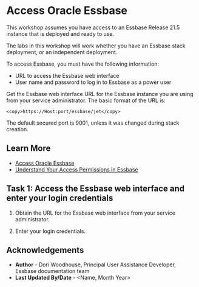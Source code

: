 # Access Oracle Essbase

This workshop assumes you have access to an Essbase Release 21.5 instance that is deployed and ready to use.

The labs in this workshop will work whether you have an Essbase stack deployment, or an independent deployment.

To access Essbase, you must have the following information:

* URL to access the Essbase web interface
* User name and password to log in to Essbase as a power user

Get the Essbase web interface URL for the Essbase instance you are using from your service administrator. The basic format of the URL is:

```
<copy>https://Host:port/essbase/jet</copy>
```

The default secured port is 9001, unless it was changed during stack creation.

## Learn More

* [Access Oracle Essbase](https://docs.oracle.com/en/database/other-databases/essbase/21/ugess/access-oracle-essbase.html#GUID-9B07C1B6-D7D0-4F2D-87A4-A14F8CF8B8C6)
* [Understand Your Access Permissions in Essbase](https://docs.oracle.com/en/database/other-databases/essbase/21/ugess/understand-your-access-permissions-essbase.html#GUID-406C17E5-6020-4812-A3D7-98A13FB2ED8A)

## Task 1: Access the Essbase web interface and enter your login credentials

1. Obtain the URL for the Essbase web interface from your service administrator.

2. Enter your login credentials.

## Acknowledgements

* **Author** - Dori Woodhouse, Principal User Assistance Developer, Essbase documentation team
* **Last Updated By/Date** - <Name, Month Year>

